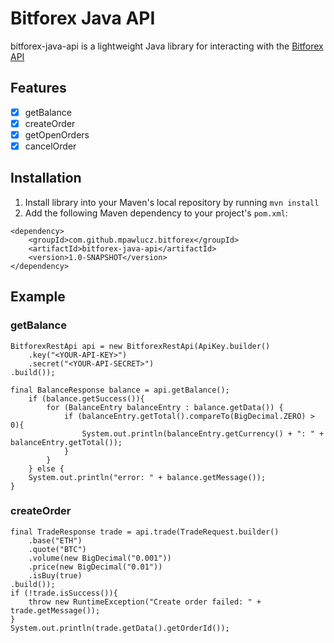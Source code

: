 # Bitforex Java API
bitforex-java-api is a lightweight Java library for interacting with the [Bitforex API](https://github.com/githubdev2020/API_Doc_en/wiki)

## Features
- [x] getBalance
- [x] createOrder
- [x] getOpenOrders
- [x] cancelOrder

## Installation
1. Install library into your Maven's local repository by running `mvn install`
2. Add the following Maven dependency to your project's `pom.xml`:
```
<dependency>
    <groupId>com.github.mpawlucz.bitforex</groupId>
    <artifactId>bitforex-java-api</artifactId>
    <version>1.0-SNAPSHOT</version>
</dependency>
```

## Example

### getBalance
```
BitforexRestApi api = new BitforexRestApi(ApiKey.builder()
    .key("<YOUR-API-KEY>")
    .secret("<YOUR-API-SECRET>")
.build());

final BalanceResponse balance = api.getBalance();
    if (balance.getSuccess()){
        for (BalanceEntry balanceEntry : balance.getData()) {
            if (balanceEntry.getTotal().compareTo(BigDecimal.ZERO) > 0){
                System.out.println(balanceEntry.getCurrency() + ": " + balanceEntry.getTotal());
            }
        }
    } else {
    System.out.println("error: " + balance.getMessage());
}
```

### createOrder
```
final TradeResponse trade = api.trade(TradeRequest.builder()
    .base("ETH")
    .quote("BTC")
    .volume(new BigDecimal("0.001"))
    .price(new BigDecimal("0.01"))
    .isBuy(true)
.build());
if (!trade.isSuccess()){
    throw new RuntimeException("Create order failed: " + trade.getMessage());
}
System.out.println(trade.getData().getOrderId());
```
